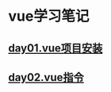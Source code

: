 # vue学习笔记

## [day01.vue项目安装](https://github.com/yuan525/vue-notes/blob/master/day01/day01.md)
## [day02.vue指令](https://github.com/yuan525/vue-notes/blob/master/day02/day02.md)
